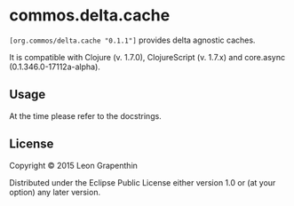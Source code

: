 # commos.delta.cache

`[org.commos/delta.cache "0.1.1"]` provides delta agnostic caches.

It is compatible with Clojure (v. 1.7.0), ClojureScript (v. 1.7.x) and
core.async (0.1.346.0-17112a-alpha).

## Usage

At the time please refer to the docstrings.

## License

Copyright © 2015 Leon Grapenthin

Distributed under the Eclipse Public License either version 1.0 or (at your option) any later version.
